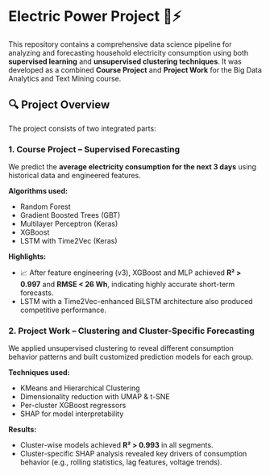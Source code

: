 # Electric Power Project 🔌⚡

This repository contains a comprehensive data science pipeline for analyzing and forecasting household electricity consumption using both **supervised learning** and **unsupervised clustering techniques**. It was developed as a combined **Course Project** and **Project Work** for the Big Data Analytics and Text Mining course.

## 🔍 Project Overview

The project consists of two integrated parts:

### 1. Course Project – Supervised Forecasting
We predict the **average electricity consumption for the next 3 days** using historical data and engineered features.

**Algorithms used:**
- Random Forest
- Gradient Boosted Trees (GBT)
- Multilayer Perceptron (Keras)
- XGBoost
- LSTM with Time2Vec (Keras)

**Highlights:**
- 📈 After feature engineering (v3), XGBoost and MLP achieved **R² > 0.997** and **RMSE < 26 Wh**, indicating highly accurate short-term forecasts.
- LSTM with a Time2Vec-enhanced BiLSTM architecture also produced competitive performance.

### 2. Project Work – Clustering and Cluster-Specific Forecasting
We applied unsupervised clustering to reveal different consumption behavior patterns and built customized prediction models for each group.

**Techniques used:**
- KMeans and Hierarchical Clustering
- Dimensionality reduction with UMAP & t-SNE
- Per-cluster XGBoost regressors
- SHAP for model interpretability

**Results:**
- Cluster-wise models achieved **R² > 0.993** in all segments.
- Cluster-specific SHAP analysis revealed key drivers of consumption behavior (e.g., rolling statistics, lag features, voltage trends).



